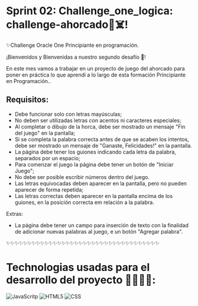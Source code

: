 # Sprint 02: Challenge_one_logica: challenge-ahorcado👋☠️!



<!--
**EvelynDevia29/EvelynDevia29** is a ✨ _special_ ✨ repository because its `README.md` (this file) appears on your GitHub profile.

Here are some ideas to get you started:

- 🔭 I’m currently working on ...
- 🌱 I’m currently learning ...
- 👯 I’m looking to collaborate on ...
- 🤔 I’m looking for help with ...
- 💬 Ask me about ...
- 📫 How to reach me: ...
- 😄 Pronouns: ...
- ⚡ Fun fact: ...
-->
✨Challenge Oracle One Principiante en programación.

¡Bienvenidos y Bienvenidas a nuestro segundo desafío 🔭! 

En este mes vamos a trabajar en un proyecto de juego del ahorcado para poner en práctica lo que aprendí a lo largo de esta formación Principiante en Programación..

## __Requisitos:__

- Debe funcionar solo con letras mayúsculas;
- No deben ser utilizadas letras con acentos ni caracteres especiales;
- Al completar o dibujo de la horca, debe ser mostrado un mensaje "Fin del juego" en la pantalla;
- Si se completa la palabra correcta antes de que se acaben los intentos, debe ser mostrado un mensaje de "Ganaste, Felicidades!" en la pantalla.
- La página debe tener los guiones indicando cada letra da palabra, separados por un espacio;
- Para comenzar el juego la página debe tener un botón de "Iniciar Juego";
- No debe ser posible escribir números dentro del juego.
- Las letras equivocadas deben aparecer en la pantalla, pero no pueden aparecer de forma repetida;
- Las letras correctas deben aparecer en la pantalla encima de los guiones, en la posición correcta em relación a la palabra.

Extras:
- La página debe tener un campo para inserción de texto con la finalidad de adicionar nuevas palabras al juego, e un botón "Agregar palabra".


✨✨✨✨✨✨✨✨✨✨✨✨✨✨✨✨✨✨✨✨✨✨✨✨✨✨✨✨✨✨✨✨✨✨✨✨

# Technologias usadas para el desarrollo del proyecto 🧑🏾‍🚀🚀:

![JavaScritp](https://img.shields.io/badge/-JavaScript-orange)
![HTML5](https://img.shields.io/badge/-HTML5-yellow)
![CSS](https://img.shields.io/badge/CSS-blue)

